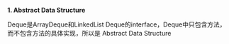 **1. Abstract Data Structure**

Deque是ArrayDeque和LinkedList Deque的interface，Deque中只包含方法，而不包含方法的具体实现，所以是 Abstract Data Structure
<!--stackedit_data:
eyJoaXN0b3J5IjpbLTc3OTc0MjI1MywtMjA4ODc0NjYxMl19
-->